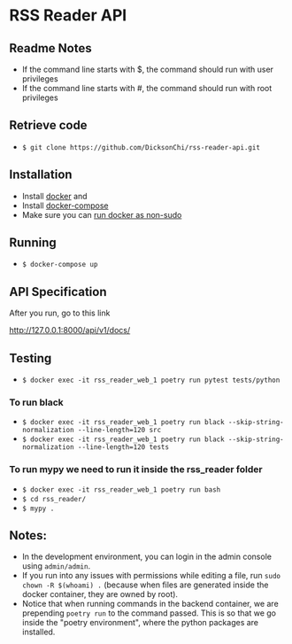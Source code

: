 # RSS Reader API

## Readme Notes

* If the command line starts with $, the command should run with user privileges
* If the command line starts with #, the command should run with root privileges


## Retrieve code

* `$ git clone https://github.com/DicksonChi/rss-reader-api.git`


## Installation

* Install [docker](https://docs.docker.com/engine/install/) and
* Install [docker-compose](https://docs.docker.com/compose/install/)
* Make sure you can [run docker as non-sudo](https://docs.docker.com/engine/install/linux-postinstall/#manage-docker-as-a-non-root-user)


## Running

* `$ docker-compose up`


## API Specification
After you run, go to this link

http://127.0.0.1:8000/api/v1/docs/

## Testing

* `$ docker exec -it rss_reader_web_1 poetry run pytest tests/python `


### To run black
* `$ docker exec -it rss_reader_web_1 poetry run black --skip-string-normalization --line-length=120 src`
* `$ docker exec -it rss_reader_web_1 poetry run black --skip-string-normalization --line-length=120 tests`


### To run mypy we need to run it inside the rss_reader folder
* `$ docker exec -it rss_reader_web_1 poetry run bash`
* `$ cd rss_reader/ `
* `$ mypy .`


## Notes:

* In the development environment, you can login in the admin console using `admin/admin`.
* If you run into any issues with permissions while editing a file, run `sudo chown -R $(whoami) .` (because when files
  are generated inside the docker container, they are owned by root).
* Notice that when running commands in the backend container, we are prepending `poetry run` to the command passed. This
  is so that we go inside the "poetry environment", where the python packages are installed.